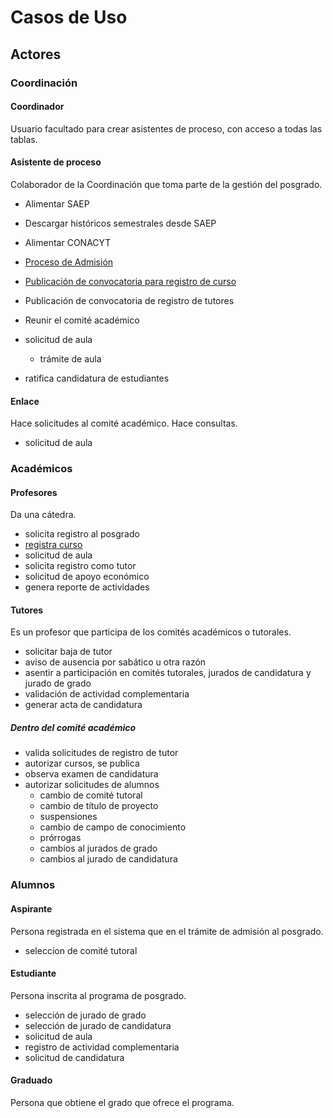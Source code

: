 # Casos de Uso

## Actores

### Coordinación

#### Coordinador

Usuario facultado para crear asistentes de proceso, con acceso a todas
las tablas.

#### Asistente de proceso

Colaborador de la Coordinación que toma parte de la gestión del
posgrado.

- Alimentar SAEP

- Descargar históricos semestrales desde SAEP

- Alimentar CONACYT

- [Proceso de Admisión](proceso_de_admision.md)
-
  [Publicación de convocatoria para registro de curso](convocatoria_registro_de_cursos.md)
  
- Publicación de convocatoria de registro de tutores
- Reunir el comité académico
- solicitud de aula
  - trámite de aula

- ratifica candidatura de estudiantes

#### Enlace

Hace solicitudes al comité académico.
Hace consultas.
- solicitud de aula

### Académicos

#### Profesores

Da una cátedra.
- solicita registro al posgrado
- [registra curso](registrar_curso.md)
- solicitud de aula
- solicita registro como tutor
- solicitud de apoyo económico
- genera reporte de actividades

#### Tutores

Es un profesor que participa de los comités académicos o tutorales.
- solicitar baja de tutor
- aviso de ausencia por sabático u otra razón
- asentir a participación en comités tutorales, jurados de candidatura
  y jurado de grado
- validación de actividad complementaria
- generar acta de candidatura

##### Dentro del comité académico

- valida solicitudes de registro de tutor
- autorizar cursos, se publica
- observa examen de candidatura
- autorizar solicitudes de alumnos
  - cambio de comité tutoral
  - cambio de título de proyecto
  - suspensiones
  - cambio de campo de conocimiento
  - prórrogas
  - cambios al jurados de grado
  - cambios al jurado de candidatura

### Alumnos

#### Aspirante

Persona registrada en el sistema que en el trámite de admisión al
posgrado.
- seleccíon de comité tutoral

#### Estudiante

Persona inscrita al programa de posgrado.
- selección de jurado de grado
- selección de jurado de candidatura
- solicitud de aula
- registro de actividad complementaria
- solicitud de candidatura

#### Graduado

Persona que obtiene el grado que ofrece el programa. 

